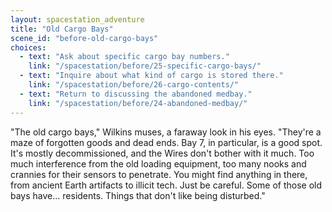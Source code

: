 ```yaml
---
layout: spacestation_adventure
title: "Old Cargo Bays"
scene_id: "before-old-cargo-bays"
choices:
  - text: "Ask about specific cargo bay numbers."
    link: "/spacestation/before/25-specific-cargo-bays/"
  - text: "Inquire about what kind of cargo is stored there."
    link: "/spacestation/before/26-cargo-contents/"
  - text: "Return to discussing the abandoned medbay."
    link: "/spacestation/before/24-abandoned-medbay/"
---
```


"The old cargo bays," Wilkins muses, a faraway look in his eyes. "They're a maze of forgotten goods and dead ends. Bay 7, in particular, is a good spot. It's mostly decommissioned, and the Wires don't bother with it much. Too much interference from the old loading equipment, too many nooks and crannies for their sensors to penetrate. You might find anything in there, from ancient Earth artifacts to illicit tech. Just be careful. Some of those old bays have... residents. Things that don't like being disturbed."
